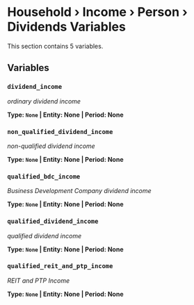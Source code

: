 # Household › Income › Person › Dividends Variables

This section contains 5 variables.

## Variables

### `dividend_income`
*ordinary dividend income*

**Type: `None` | Entity: None | Period: None**

### `non_qualified_dividend_income`
*non-qualified dividend income*

**Type: `None` | Entity: None | Period: None**

### `qualified_bdc_income`
*Business Development Company dividend income*

**Type: `None` | Entity: None | Period: None**

### `qualified_dividend_income`
*qualified dividend income*

**Type: `None` | Entity: None | Period: None**

### `qualified_reit_and_ptp_income`
*REIT and PTP Income*

**Type: `None` | Entity: None | Period: None**
